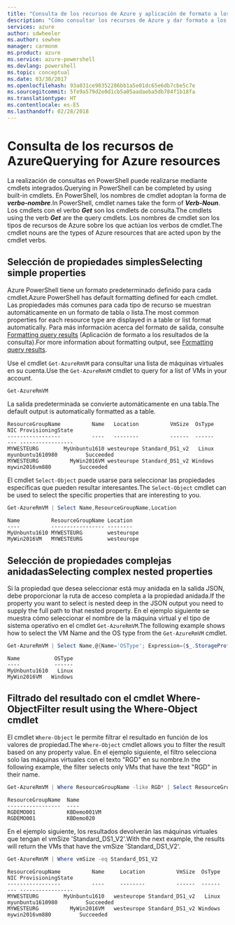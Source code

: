 ```yaml
---
title: "Consulta de los recursos de Azure y aplicación de formato a los resultados | Microsoft Docs"
description: "Cómo consultar los recursos de Azure y dar formato a los resultados."
services: azure
author: sdwheeler
ms.author: sewhee
manager: carmonm
ms.product: azure
ms.service: azure-powershell
ms.devlang: powershell
ms.topic: conceptual
ms.date: 03/30/2017
ms.openlocfilehash: 93a031ce90352286bb1a5e01dc65e6db7cbe5c7e
ms.sourcegitcommit: 5fe9a579d2e0d1cb5a05aadaeba5db784f1b18fa
ms.translationtype: HT
ms.contentlocale: es-ES
ms.lasthandoff: 02/28/2018
---
```

# <a name="querying-for-azure-resources"></a><span data-ttu-id="b4a5c-103">Consulta de los recursos de Azure</span><span class="sxs-lookup"><span data-stu-id="b4a5c-103">Querying for Azure resources</span></span>

<span data-ttu-id="b4a5c-104">La realización de consultas en PowerShell puede realizarse mediante cmdlets integrados.</span><span class="sxs-lookup"><span data-stu-id="b4a5c-104">Querying in PowerShell can be completed by using built-in cmdlets.</span></span> <span data-ttu-id="b4a5c-105">En PowerShell, los nombres de cmdlet adoptan la forma de **_verbo-nombre_**.</span><span class="sxs-lookup"><span data-stu-id="b4a5c-105">In PowerShell, cmdlet names take the form of **_Verb-Noun_**.</span></span> <span data-ttu-id="b4a5c-106">Los cmdlets con el verbo **_Get_** son los cmdlets de consulta.</span><span class="sxs-lookup"><span data-stu-id="b4a5c-106">The cmdlets using the verb **_Get_** are the query cmdlets.</span></span> <span data-ttu-id="b4a5c-107">Los nombres de cmdlet son los tipos de recursos de Azure sobre los que actúan los verbos de cmdlet.</span><span class="sxs-lookup"><span data-stu-id="b4a5c-107">The cmdlet nouns are the types of Azure resources that are acted upon by the cmdlet verbs.</span></span>


## <a name="selecting-simple-properties"></a><span data-ttu-id="b4a5c-108">Selección de propiedades simples</span><span class="sxs-lookup"><span data-stu-id="b4a5c-108">Selecting simple properties</span></span>

<span data-ttu-id="b4a5c-109">Azure PowerShell tiene un formato predeterminado definido para cada cmdlet.</span><span class="sxs-lookup"><span data-stu-id="b4a5c-109">Azure PowerShell has default formatting defined for each cmdlet.</span></span> <span data-ttu-id="b4a5c-110">Las propiedades más comunes para cada tipo de recurso se muestran automáticamente en un formato de tabla o lista.</span><span class="sxs-lookup"><span data-stu-id="b4a5c-110">The most common properties for each resource type are displayed in a table or list format automatically.</span></span> <span data-ttu-id="b4a5c-111">Para más información acerca del formato de salida, consulte [Formatting query results](formatting-output.md) (Aplicación de formato a los resultados de la consulta).</span><span class="sxs-lookup"><span data-stu-id="b4a5c-111">For more information about formatting output, see [Formatting query results](formatting-output.md).</span></span>

<span data-ttu-id="b4a5c-112">Use el cmdlet `Get-AzureRmVM` para consultar una lista de máquinas virtuales en su cuenta.</span><span class="sxs-lookup"><span data-stu-id="b4a5c-112">Use the `Get-AzureRmVM` cmdlet to query for a list of VMs in your account.</span></span>

```powershell
Get-AzureRmVM
```

<span data-ttu-id="b4a5c-113">La salida predeterminada se convierte automáticamente en una tabla.</span><span class="sxs-lookup"><span data-stu-id="b4a5c-113">The default output is automatically formatted as a table.</span></span>

```
ResourceGroupName          Name   Location          VmSize  OsType              NIC ProvisioningState
-----------------          ----   --------          ------  ------              --- -----------------
MYWESTEURG        MyUnbuntu1610 westeurope Standard_DS1_v2   Linux myunbuntu1610980         Succeeded
MYWESTEURG          MyWin2016VM westeurope Standard_DS1_v2 Windows   mywin2016vm880         Succeeded
```

<span data-ttu-id="b4a5c-114">El cmdlet `Select-Object` puede usarse para seleccionar las propiedades específicas que pueden resultar interesantes.</span><span class="sxs-lookup"><span data-stu-id="b4a5c-114">The `Select-Object` cmdlet can be used to select the specific properties that are interesting to you.</span></span>

```powershell
Get-AzureRmVM | Select Name,ResourceGroupName,Location
```

```
Name          ResourceGroupName Location
----          ----------------- --------
MyUnbuntu1610 MYWESTEURG        westeurope
MyWin2016VM   MYWESTEURG        westeurope
```

## <a name="selecting-complex-nested-properties"></a><span data-ttu-id="b4a5c-115">Selección de propiedades complejas anidadas</span><span class="sxs-lookup"><span data-stu-id="b4a5c-115">Selecting complex nested properties</span></span>

<span data-ttu-id="b4a5c-116">Si la propiedad que desea seleccionar está muy anidada en la salida JSON, debe proporcionar la ruta de acceso completa a la propiedad anidada.</span><span class="sxs-lookup"><span data-stu-id="b4a5c-116">If the property you want to select is nested deep in the JSON output you need to supply the full path to that nested property.</span></span> <span data-ttu-id="b4a5c-117">En el ejemplo siguiente se muestra cómo seleccionar el nombre de la máquina virtual y el tipo de sistema operativo en el cmdlet `Get-AzureRmVM`.</span><span class="sxs-lookup"><span data-stu-id="b4a5c-117">The following example shows how to select the VM Name and the OS type from the `Get-AzureRmVM` cmdlet.</span></span>

```powershell
Get-AzureRmVM | Select Name,@{Name='OSType'; Expression={$_.StorageProfile.OSDisk.OSType}}
```

```
Name           OSType
----           ------
MyUnbuntu1610   Linux
MyWin2016VM   Windows
```

## <a name="filter-result-using-the-where-object-cmdlet"></a><span data-ttu-id="b4a5c-118">Filtrado del resultado con el cmdlet Where-Object</span><span class="sxs-lookup"><span data-stu-id="b4a5c-118">Filter result using the Where-Object cmdlet</span></span>

<span data-ttu-id="b4a5c-119">El cmdlet `Where-Object` le permite filtrar el resultado en función de los valores de propiedad.</span><span class="sxs-lookup"><span data-stu-id="b4a5c-119">The `Where-Object` cmdlet allows you to filter the result based on any property value.</span></span> <span data-ttu-id="b4a5c-120">En el ejemplo siguiente, el filtro selecciona solo las máquinas virtuales con el texto "RGD" en su nombre.</span><span class="sxs-lookup"><span data-stu-id="b4a5c-120">In the following example, the filter selects only VMs that have the text "RGD" in their name.</span></span>

```powershell
Get-AzureRmVM | Where ResourceGroupName -like RGD* | Select ResourceGroupName,Name
```

```
ResourceGroupName  Name
-----------------  ----
RGDEMO001          KBDemo001VM
RGDEMO001          KBDemo020
```

<span data-ttu-id="b4a5c-121">En el ejemplo siguiente, los resultados devolverán las máquinas virtuales que tengan el vmSize 'Standard_DS1_V2'.</span><span class="sxs-lookup"><span data-stu-id="b4a5c-121">With the next example, the results will return the VMs that have the vmSize 'Standard_DS1_V2'.</span></span>

```powershell
Get-AzureRmVM | Where vmSize -eq Standard_DS1_V2
```

```
ResourceGroupName          Name     Location          VmSize  OsType              NIC ProvisioningState
-----------------          ----     --------          ------  ------              --- -----------------
MYWESTEURG        MyUnbuntu1610   westeurope Standard_DS1_v2   Linux myunbuntu1610980         Succeeded
MYWESTEURG          MyWin2016VM   westeurope Standard_DS1_v2 Windows   mywin2016vm880         Succeeded
```
